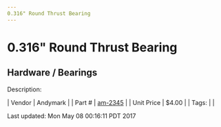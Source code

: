 ```yaml
---
0.316" Round Thrust Bearing
---
```

# 0.316" Round Thrust Bearing
## Hardware / Bearings
Description: 	 

| Vendor | Andymark | 
| Part # | [am-2345](http://www.andymark.com/Bearings-s/239.htm) | 
| Unit Price | $4.00 | 
| Tags: |  | 

Last updated: Mon May 08 00:16:11 PDT 2017